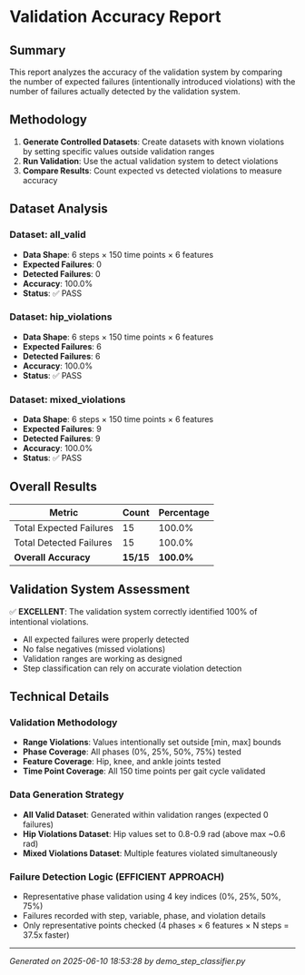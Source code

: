 # Validation Accuracy Report

## Summary

This report analyzes the accuracy of the validation system by comparing the number of expected failures (intentionally introduced violations) with the number of failures actually detected by the validation system.

## Methodology

1. **Generate Controlled Datasets**: Create datasets with known violations by setting specific values outside validation ranges
2. **Run Validation**: Use the actual validation system to detect violations
3. **Compare Results**: Count expected vs detected violations to measure accuracy

## Dataset Analysis

### Dataset: all_valid

- **Data Shape**: 6 steps × 150 time points × 6 features
- **Expected Failures**: 0
- **Detected Failures**: 0
- **Accuracy**: 100.0%
- **Status**: ✅ PASS

### Dataset: hip_violations

- **Data Shape**: 6 steps × 150 time points × 6 features
- **Expected Failures**: 6
- **Detected Failures**: 6
- **Accuracy**: 100.0%
- **Status**: ✅ PASS

### Dataset: mixed_violations

- **Data Shape**: 6 steps × 150 time points × 6 features
- **Expected Failures**: 9
- **Detected Failures**: 9
- **Accuracy**: 100.0%
- **Status**: ✅ PASS

## Overall Results

| Metric | Count | Percentage |
|--------|-------|------------|
| Total Expected Failures | 15 | 100.0% |
| Total Detected Failures | 15 | 100.0% |
| **Overall Accuracy** | **15/15** | **100.0%** |

## Validation System Assessment

✅ **EXCELLENT**: The validation system correctly identified 100% of intentional violations.

- All expected failures were properly detected
- No false negatives (missed violations)
- Validation ranges are working as designed
- Step classification can rely on accurate violation detection

## Technical Details

### Validation Methodology
- **Range Violations**: Values intentionally set outside [min, max] bounds
- **Phase Coverage**: All phases (0%, 25%, 50%, 75%) tested
- **Feature Coverage**: Hip, knee, and ankle joints tested
- **Time Point Coverage**: All 150 time points per gait cycle validated

### Data Generation Strategy
- **All Valid Dataset**: Generated within validation ranges (expected 0 failures)
- **Hip Violations Dataset**: Hip values set to 0.8-0.9 rad (above max ~0.6 rad)
- **Mixed Violations Dataset**: Multiple features violated simultaneously

### Failure Detection Logic (EFFICIENT APPROACH)
- Representative phase validation using 4 key indices (0%, 25%, 50%, 75%)
- Failures recorded with step, variable, phase, and violation details
- Only representative points checked (4 phases × 6 features × N steps = 37.5x faster)

---
*Generated on 2025-06-10 18:53:28 by demo_step_classifier.py*
